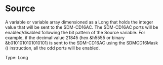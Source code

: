 # Source

A variable or variable array dimensioned as a Long that holds the integer value that will be sent to the SDM-CD16AC. The SDM-CD16AC ports will be enabled/disabled following the bit pattern of the Source variable. For example, if the decimal value 21845 (hex &h5555 or binary &b0101010101010101) is sent to the SDM-CD16AC using the SDMCD16Mask () instruction, all the odd ports will be enabled.

Type: Long

